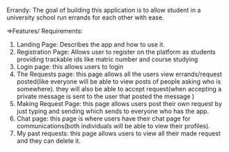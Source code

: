 Errandy:
The goal of building this application is to allow student in a university school run errands for each other with ease.

=>Features/ Requirements:
1. Landing Page: Describes the app and how to use it.
2. Registration Page: Allows user to register on the platform as students providing trackable ids like matric number and course studying
3. Login page: this allows users to login
4. The Requests page: this page allows all the users view errands/request posted(like everyone will be able to view posts of people asking who is somewhere). they will also be able to accept request(when accepting a private message is sent to the user that posted the message )
5. Making Request Page: this page allows users post their own request by just typing and sending which sends to everyone who has the app.
6. Chat page: this page is where users have their chat page for communications(both individuals will be able to view their profiles).
7. My past requests: this page allows users to view all their made request and they can delete it.
